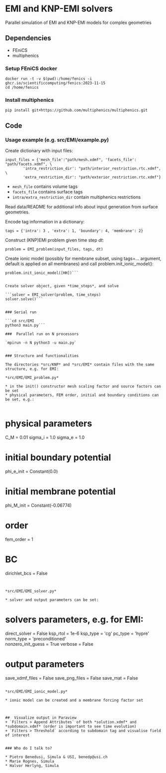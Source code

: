 # EMI and KNP-EMI solvers
Parallel simulation of EMI and KNP-EMI models for complex geometries

## Dependencies
* FEniCS
* multiphenics

### Setup FEniCS docker

```
docker run -t -v $(pwd):/home/fenics -i ghcr.io/scientificcomputing/fenics:2023-11-15
cd /home/fenics
```

### Install multiphenics
`pip install git+https://github.com/multiphenics/multiphenics.git`

## Code

### Usage example (e.g. src/EMI/example.py)

Create dictionary with input files:

```
input_files = {'mesh_file':"path/mesh.xdmf", 'facets_file': "path/facets.xdmf", \
		'intra_restriction_dir': "path/interior_restriction.rtc.xdmf", \
		'extra_restriction_dir': "path/exterior_restriction.rtc.xdmf"}
```


* `mesh_file` contains volume tags
* `facets_file` contains surface tags
* `intra/extra_restriction_dir` contain multiphenics restrictions 

Read data/README for additional info about input generation from surface geometries.

Encode tag information in a dictionary:

```tags = {'intra': 3 , 'extra': 1, 'boundary': 4, 'membrane': 2}```

Construct (KNP)EMI problem given time step *dt*:

```problem = EMI_problem(input_files, tags, dt)```

Create ionic model (possibly for membrane subset, using tags=... argument, default is applied on all membranes) and call problem.init_ionic_model():

```HH = HH_model(problem)	
problem.init_ionic_model([HH])```


Create solver object, given *time_steps*, and solve

```solver = EMI_solver(problem, time_steps)
solver.solve()```


### Serial run 

```cd src/EMI
python3 main.py```

###  Parallel run on N processors

`mpirun -n N python3 -u main.py`


### Structure and functionalities

The directories *src/KNP* and *src/EMI* contain files with the same structure, e.g. for EMI:

*src/EMI/EMI_problem.py*

* in the init() constructor mesh scaling factor and source factors can be set
* physical parameters, FEM order, initial and boundary conditions can be set, e.g.:


```
# physical parameters
C_M     = 0.01
sigma_i = 1.0
sigma_e = 1.0
	
# initial boundary potential 
phi_e_init = Constant(0.0)

# initial membrane potential 
phi_M_init = Constant(-0.06774) 

# order 
fem_order = 1

# BC
dirichlet_bcs = False
```


*src/EMI/EMI_solver.py*

* solver and output parameters can be set:

```
# solvers parameters, e.g. for EMI:
direct_solver  = False
ksp_rtol   	   = 1e-6
ksp_type   	   = 'cg'
pc_type    	   = 'hypre'
norm_type  	   = 'preconditioned'	
nonzero_init_guess = True 
verbose            = False

# output parameters	
save_xdmf_files = False
save_png_files  = False
save_mat        = False
```

*src/EMI/EMI_ionic_model.py*

* ionic model can be created and a membrane forcing factor set



##  Visualize output in Paraview
+ `Filters > Append Attributes` of both *solution.xdmf* and *subdomain.xdmf* (order is important to see time evolution)
+ `Filters > Threshold` according to subdomain tag and visualise field of interest


### Who do I talk to?

* Pietro Benedusi, Simula & USI, benedp@usi.ch
* Marie Rognes, Simula
* Halvor Herlyng, Simula